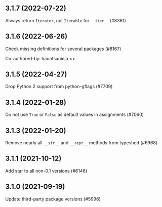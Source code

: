 ## 3.1.7 (2022-07-22)

Always return `Iterator`, not `Iterable` for `__iter__` (#8361)

## 3.1.6 (2022-06-26)

Check missing definitions for several packages (#8167)

Co-authored-by: hauntsaninja <>

## 3.1.5 (2022-04-27)

Drop Python 2 support from python-gflags (#7709)

## 3.1.4 (2022-01-28)

Do not use `True` or `False` as default values in assignments (#7060)

## 3.1.3 (2022-01-20)

Remove nearly all `__str__` and `__repr__` methods from typeshed (#6968)

## 3.1.1 (2021-10-12)

Add star to all non-0.1 versions (#6146)

## 3.1.0 (2021-09-19)

Update third-party package versions (#5996)

